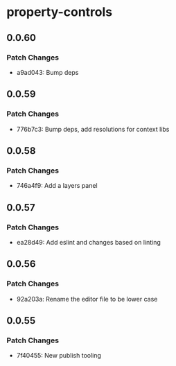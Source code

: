 # property-controls

## 0.0.60

### Patch Changes

- a9ad043: Bump deps

## 0.0.59

### Patch Changes

- 776b7c3: Bump deps, add resolutions for context libs

## 0.0.58

### Patch Changes

- 746a4f9: Add a layers panel

## 0.0.57

### Patch Changes

- ea28d49: Add eslint and changes based on linting

## 0.0.56

### Patch Changes

- 92a203a: Rename the editor file to be lower case

## 0.0.55

### Patch Changes

- 7f40455: New publish tooling
